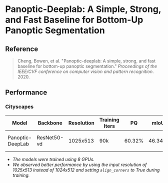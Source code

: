 # Panoptic-Deeplab: A Simple, Strong, and Fast Baseline for Bottom-Up Panoptic Segmentation

## Reference

> Cheng, Bowen, et al. "Panoptic-deeplab: A simple, strong, and fast baseline for bottom-up panoptic segmentation." *Proceedings of the IEEE/CVF conference on computer vision and pattern recognition*. 2020.

## Performance

### Cityscapes

| Model | Backbone | Resolution | Training Iters | PQ | mIoU | mAP50 | Links |
|-|-|-|-|-|-|-|-|
|Panoptic-DeepLab|ResNet50-vd|1025x513|90k|60.32%|46.34%|79.68%|[config](panoptic_deeplab_resnet50_os32_cityscapes_1025x513_bs8_90k_lr00005.yml) \| [model](https://paddleseg.bj.bcebos.com/dygraph/panoptic_segmentation/cityscapes/panoptic_deeplab_resnet50_os32_cityscapes_1025x513_bs8_90k_lr0000/model.pdparams)|

+ *The models were trained using 8 GPUs.*
+ *We observed better performance by using the input resolution of 1025x513 instead of 1024x512 and setting `align_corners` to True during training.*